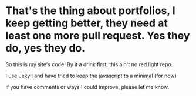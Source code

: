 # That's the thing about portfolios, I keep getting better, they need at least one more pull request. Yes they do, yes they do.

So this is my site's code. By it a drink first, this ain't no red light repo. 

I use Jekyll and have tried to keep the javascript to a minimal (for now)

If you have comments or ways I could improve, please let me know.
